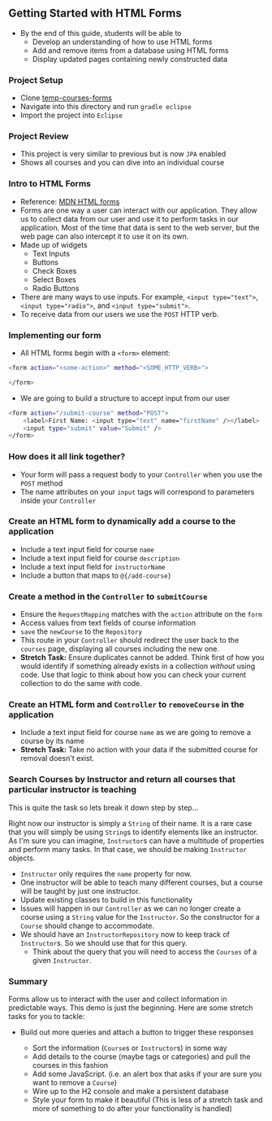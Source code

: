 ## Getting Started with HTML Forms

-   By the end of this guide, students will be able to
    -   Develop an understanding of how to use HTML forms
    -   Add and remove items from a database using HTML forms
    -   Display updated pages containing newly constructed data

### Project Setup

-   Clone [temp-courses-forms](https://github.com/WeCanCodeIT/temp-courses-forms)
-   Navigate into this directory and run `gradle eclipse`
-   Import the project into `Eclipse`

### Project Review

-   This project is very similar to previous but is now `JPA` enabled
-   Shows all courses and you can dive into an individual course

### Intro to HTML Forms

-   Reference: [MDN HTML forms](https://developer.mozilla.org/en-US/docs/Learn/HTML/Forms/Your_first_HTML_form)
-   Forms are one way a user can interact with our application. They allow us to collect data from our user and use it to perform tasks in our application. Most of the time that data is sent to the web server, but the web page can also intercept it to use it on its own.
-   Made up of widgets
    -   Text Inputs
    -   Buttons
    -   Check Boxes
    -   Select Boxes
    -   Radio Buttons
-   There are many ways to use inputs. For example, `<input type="text">`, `<input type="radio">`, and `<input type="submit">`.
-   To receive data from our users we use the `POST` HTTP verb.

### Implementing our form

-   All HTML forms begin with a `<form>` element:

```bash
<form action="<some-action>" method="<SOME_HTTP_VERB>">

</form>
```

-   We are going to build a structure to accept input from our user

```bash
<form action="/submit-course" method="POST">
    <label>First Name: <input type="text" name="firstName" /></label>
    <input type="submit" value="Submit" />
</form>
```

### How does it all link together?

-   Your form will pass a request body to your `Controller` when you use the `POST` method
-   The name attributes on your `input` tags will correspond to parameters inside your `Controller`

### Create an HTML form to dynamically add a course to the application

-   Include a text input field for course `name`
-   Include a text input field for course `description`
-   Include a text input field for `instructorName`
-   Include a button that maps to `@{/add-course}`

### Create a method in the `Controller` to `submitCourse`

-   Ensure the `RequestMapping` matches with the `action` attribute on the `form`
-   Access values from text fields of course information
-   `save` the `newCourse` to the `Repository`
-   This route in your `Controller` should redirect the user back to the `courses` page, displaying all courses including the new one.
-   **Stretch Task:** Ensure duplicates cannot be added. Think first of how you would identify if something already exists in a collection _without_ using code. Use that logic to think about how you can check your current collection to do the same _with_ code.

### Create an HTML form and `Controller` to `removeCourse` in the application

-   Include a text input field for course `name` as we are going to remove a course by its name
-   **Stretch Task:** Take no action with your data if the submitted course for removal doesn't exist.

### Search Courses by Instructor and return all courses that particular instructor is teaching

This is quite the task so lets break it down step by step...

Right now our instructor is simply a `String` of their name. It is a rare case that you will simply be using `String`s to identify elements like an instructor. As I'm sure you can imagine, `Instructor`s can have a multitude of properties and perform many tasks. In that case, we should be making `Instructor` objects.

-   `Instructor` only requires the `name` property for now.
-   One instructor will be able to teach many different courses, but a course will be taught by just one instructor.
-   Update existing classes to build in this functionality
-   Issues will happen in our `Controller` as we can no longer create a course using a `String` value for the `Instructor`. So the constructor for a `Course` should change to accommodate.
-   We should have an `InstructorRepository` now to keep track of `Instructor`s. So we should use that for this query.
    -   Think about the query that you will need to access the `Courses` of a given `Instructor`.

### Summary

Forms allow us to interact with the user and collect information in predictable ways. This demo is just the beginning. Here are some stretch tasks for you to tackle:

-   Build out more queries and attach a button to trigger these responses

    -   Sort the information (`Course`s or `Instructor`s) in some way
    -   Add details to the course (maybe tags or categories) and pull the courses in this fashion
    -   Add some JavaScript. (i.e. an alert box that asks if your are sure you want to remove a `Course`)
    -   Wire up to the H2 console and make a persistent database
    -   Style your form to make it beautiful (This is less of a stretch task and more of something to do after your functionality is handled)
